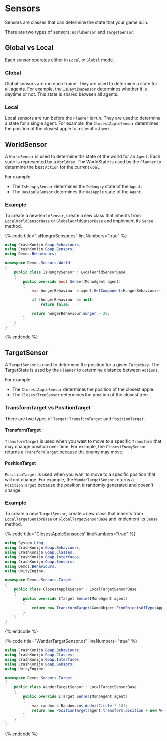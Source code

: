 ﻿# Sensors
Sensors are classes that can determine the state that your game is in.

There are two types of sensors: `WorldSensor` and `TargetSensor`.

## Global vs Local
Each sensor operates either in `Local` or `Global` mode.

### Global
Global sensors are run each frame. They are used to determine a state for all agents. For example, the `IsDaytimeSensor` determines whether it is daytime or not. This state is shared between all agents.

### Local
Local sensors are run before the `Planner` is run. They are used to determine a state for a single agent. For example, the `ClosestAppleSensor` determines the position of the closest apple to a specific `Agent`.

## WorldSensor
A `WorldSensor` is used to determine the state of the world for an `Agent`. Each state is represented by a `WorldKey`. The WorldState is used by the `Planner` to determine the best `Action` for the current `Goal`.

For example:
- The `IsHungrySensor` determines the `IsHungry` state of the `Agent`.
- The `HasAppleSensor` determines the `HasApple` state of the `Agent`.

### Example
To create a new `WorldSensor`, create a new class that inherits from `LocalWorldSensorBase` or `GlobalWorldSensorBase` and implement its `Sense` method.

{% code title="IsHungrySensor.cs" lineNumbers="true" %}
```csharp
using CrashKonijn.Goap.Behaviours;
using CrashKonijn.Goap.Sensors;
using Demos.Behaviours;

namespace Demos.Sensors.World
{
    public class IsHungrySensor : LocalWorldSensorBase
    {
        public override bool Sense(IMonoAgent agent)
        {
            var hungerBehaviour = agent.GetComponent<HungerBehaviour>();

            if (hungerBehaviour == null)
                return false;

            return hungerBehaviour.hunger > 20;
        }
    }
}
```
{% endcode %}

## TargetSensor
A `TargetSensor` is used to determine the position for a given `TargetKey`. The TargetState is used by the `Planner` to determine distance between `Actions`.

For example:
- The `ClosestAppleSensor` determines the position of the closest apple.
- The `ClosestTreeSensor` determines the position of the closest tree.

### TransformTarget vs PositionTarget
There are two types of `Target`: `TransformTarget` and `PositionTarget`.

#### TransformTarget
`TransformTarget` is used when you want to move to a specific `Transform` that may change position over time. For example, the `ClosestEnemySensor` returns a `TransformTarget` because the enemy may move.

#### PositionTarget
`PositionTarget` is used when you want to move to a specific position that will not change. For example, the `WanderTargetSensor` returns a `PositionTarget` because the position is randomly generated and doesn't change.

### Example
To create a new `TargetSensor`, create a new class that inherits from `LocalTargetSensorBase` or `GlobalTargetSensorBase` and implement its `Sense` method.

{% code title="ClosestAppleSensor.cs" lineNumbers="true" %}
```csharp
using System.Linq;
using CrashKonijn.Goap.Behaviours;
using CrashKonijn.Goap.Classes;
using CrashKonijn.Goap.Interfaces;
using CrashKonijn.Goap.Sensors;
using Demos.Behaviours;
using UnityEngine;

namespace Demos.Sensors.Target
{
    public class ClosestAppleSensor : LocalTargetSensorBase
    {
        public override ITarget Sense(IMonoAgent agent)
        {
            return new TransformTarget(GameObject.FindObjectsOfType<AppleBehaviour>().Where(x => x.GetComponent<Renderer>().enabled).Closest(agent.transform.position).transform);
        }
    }
}
```
{% endcode %}

{% code title="WanderTargetSensor.cs" lineNumbers="true" %}
```csharp
using CrashKonijn.Goap.Behaviours;
using CrashKonijn.Goap.Classes;
using CrashKonijn.Goap.Interfaces;
using CrashKonijn.Goap.Sensors;
using UnityEngine;

namespace Demos.Sensors.Target
{
    public class WanderTargetSensor : LocalTargetSensorBase
    {
        public override ITarget Sense(IMonoAgent agent)
        {
            var random = Random.insideUnitCircle * 10f;
            return new PositionTarget(agent.transform.position + new Vector3(random.x, 0f, random.y));
        }
    }
}
```
{% endcode %}
